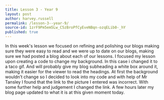```yaml
---
title: Lesson 3 - Year 9
layout: post
author: harvey.russell
permalink: /lesson-3--year-9/
source-id: 1zrF9Pm5em5Lw_C5zBroPfCyEveNBqn-ozqELib0-_hY
published: true
---
```

In this week's lesson we focused on refining and polishing our blogs making sure they were easy to read and we were up to date on our blogs, making sure we had posted a blog about each of our lessons. I focused my lesson upon creating a code to change my background. In this case i changed it to a taco gif. And will probably give my blog subheading a white box around it, making it easier for the viewer to read the headings. At first the background wouldn’t change so I decided to look into my code and with help of Mr Tansley I found that the link to the picture I entered was incorrect. With some further help and judgement I changed the link. A few hours later my blog page updated to what it is at this given moment today.

